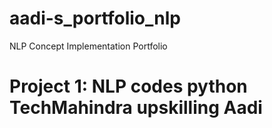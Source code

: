 # aadi-s_portfolio_nlp
NLP  Concept Implementation Portfolio

# Project 1: NLP codes python TechMahindra upskilling Aadi
